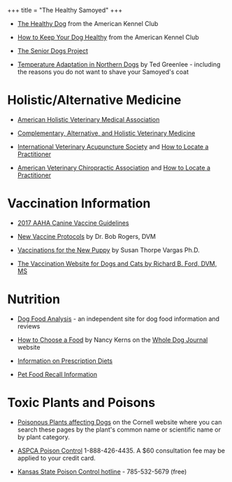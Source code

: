 +++
title = "The Healthy Samoyed"
+++

- [The Healthy Dog](https://www.akc.org/expert-advice/health/) from the American Kennel Club

- [How to Keep Your Dog Healthy](https://www.akc.org/expert-advice/health/how-to-keep-your-dog-healthy/) from the American Kennel Club

- [The Senior Dogs Project](http://srdogs.com/)

- [Temperature Adaptation in Northern Dogs](http://www.samoyed.org/heat.html) by Ted Greenlee -
including the reasons you do not want to shave your Samoyed's coat


# Holistic/Alternative Medicine


- [American Holistic Veterinary Medical Association](http://www.ahvma.org/)

- [Complementary, Alternative, and Holistic Veterinary Medicine](http://www.altvetmed.org/)

- [International Veterinary Acupuncture Society](http://www.ivas.org/) and [How to Locate a Practitioner](https://www.ivas.org/members-only-section/ivas-partners/)

- [American Veterinary Chiropractic Association](http://www.avcadoctors.com/) and [How to Locate a Practitioner](http://animalchiropractic.org/avca-doctor-search.htm)


# Vaccination Information


- [2017 AAHA Canine Vaccine Guidelines](https://www.aaha.org/pet_owner/aaha_guidelines/aahas_canine_vaccination_guidelines.aspx)

- [New Vaccine Protocols](http://community.dog.com/f/29543/t/80008.aspx) by Dr. Bob Rogers, DVM

- [Vaccinations for the New Puppy](http://www.mirage-samoyeds.com/vaccinations.htm) by Susan Thorpe Vargas Ph.D.

- [The Vaccination Website for Dogs and Cats by Richard B. Ford, DVM, MS](http://www.dvmvac.com/)


# Nutrition


- [Dog Food Analysis](http://www.dogfoodanalysis.com/) - an independent site for dog food information and reviews

- [How to Choose a Food](https://www.whole-dog-journal.com/topics/dog_food.html) by Nancy Kerns on the [Whole Dog Journal](http://www.whole-dog-journal.com/) website

- [Information on Prescription Diets](http://www.prescriptiondiets.com/)

- [Pet Food Recall Information ](/dog-food-recall-information)


# Toxic Plants and Poisons


- [Poisonous Plants affecting Dogs](http://www.ansci.cornell.edu/plants/dogs/) on
the Cornell website where you can search these pages by the plant's
common name or scientific name or by plant category.

- [ASPCA Poison Control](http://www.aspca.org/site/PageServer?pagename=pro_apcc) 1-888-426-4435.
A $60 consultation fee may be applied to your credit card.

- [Kansas State Poison Control hotline](http://www.mediarelations.k-state.edu/newsreleases/pethealth/poisonhotline121107.html) - 785-532-5679
(free)
